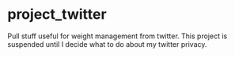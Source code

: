 # project_twitter
Pull stuff useful for weight management from twitter.
This project is suspended until I decide what to do about my twitter privacy.
